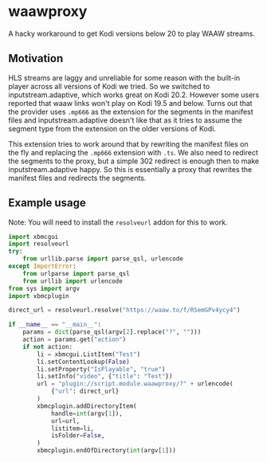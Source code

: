 # waawproxy

A hacky workaround to get Kodi versions below 20 to play WAAW streams.

## Motivation

HLS streams are laggy and unreliable for some reason with the built-in player across all versions of Kodi we tried. So we switched to inputstream.adaptive, which works great on Kodi 20.2. However some users reported that waaw links won't play on Kodi 19.5 and below. Turns out that the provider uses `.mp666` as the extension for the segments in the manifest files and inputstream.adaptive doesn't like that as it tries to assume the segment type from the extension on the older versions of Kodi.

This extension tries to work around that by rewriting the manifest files on the fly and replacing the `.mp666` extension with `.ts`. We also need to redirect the segments to the proxy, but a simple 302 redirect is enough then to make inputstream.adaptive happy. So this is essentially a proxy that rewrites the manifest files and redirects the segments.

## Example usage

Note: You will need to install the `resolveurl` addon for this to work.

```py
import xbmcgui
import resolveurl
try:
    from urllib.parse import parse_qsl, urlencode
except ImportError:
    from urlparse import parse_qsl
    from urllib import urlencode
from sys import argv
import xbmcplugin

direct_url = resolveurl.resolve("https://waaw.to/f/RSemGPv4ycy4")

if __name__ == "__main__":
    params = dict(parse_qsl(argv[2].replace("?", "")))
    action = params.get("action")
    if not action:
        li = xbmcgui.ListItem("Test")
        li.setContentLookup(False)
        li.setProperty("IsPlayable", "true")
        li.setInfo("video", {"title": "Test"})
        url = "plugin://script.module.waawproxy/?" + urlencode(
            {"url": direct_url}
        )
        xbmcplugin.addDirectoryItem(
            handle=int(argv[1]),
            url=url,
            listitem=li,
            isFolder=False,
        )
        xbmcplugin.endOfDirectory(int(argv[1]))
```